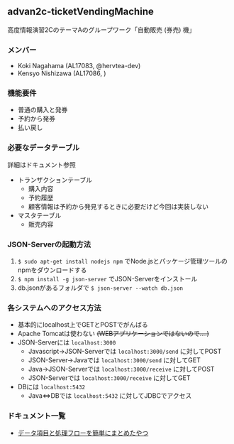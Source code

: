 ## advan2c-ticketVendingMachine

高度情報演習2CのテーマAのグループワーク「自動販売 (券売) 機」

### メンバー
+ Koki Nagahama (AL17083, @hervtea-dev)
+ Kensyo Nishizawa (AL17086, )

### 機能要件
+ 普通の購入と発券
+ 予約から発券
+ 払い戻し

### 必要なデータテーブル
詳細はドキュメント参照

+ トランザクションテーブル
    + 購入内容
    + 予約履歴
    + 顧客情報は予約から発見するときに必要だけど今回は実装しない
+ マスタテーブル
    + 販売内容

### JSON-Serverの起動方法
1. `$ sudo apt-get install nodejs npm` でNode.jsとパッケージ管理ツールのnpmをダウンロードする
2. `$ npm install -g json-server` でJSON-Serverをインストール
3. db.jsonがあるフォルダで `$ json-server --watch db.json`

### 各システムへのアクセス方法
+ 基本的にlocalhost上でGETとPOSTでがんばる
+ Apache Tomcatは使わない ~~(WEBアプリケーションではないので....)~~
+ JSON-Serverには `localhost:3000`
  + Javascript→JSON-Serverでは `localhost:3000/send` に対してPOST
  + JSON-Server→Javaでは `localhost:3000/send` に対してGET
  + Java→JSON-Serverでは `localhost:3000/receive` に対してPOST
  + JSON-Serverでは `localhost:3000/receive` に対してGET
+ DBには `localhost:5432`
  + Java⇔DBでは `localhost:5432` に対してJDBCでアクセス

### ドキュメント一覧
+ [データ項目と処理フローを簡単にまとめたやつ](https://drive.google.com/open?id=1wX9jG1sOWlThZQrf9eLW6ryLY6EWUO_9)

